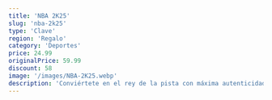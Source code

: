 ```yaml
---
title: 'NBA 2K25'
slug: 'nba-2k25'
type: 'Clave'
region: 'Regalo'
category: 'Deportes'
price: 24.99
originalPrice: 59.99
discount: 58
image: '/images/NBA-2K25.webp'
description: 'Conviértete en el rey de la pista con máxima autenticidad y realismo con ProPLAY™, que te permitirá tener el control absoluto de tu juego en NBA 2K25. Define tu legado en Mi CARRERA, MyTEAM, Mi NBA y La W. Exprésate con una serie de opciones de personalización y explora una Ciudad totalmente nueva y llena de oportunidades.'
---
```

